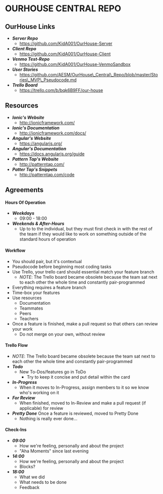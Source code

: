 <!-- README.md -->

OURHOUSE CENTRAL REPO
==========================================================================

## OurHouse Links

- **_Server Repo_**
  - https://github.com/KidA001/OurHouse-Server
- **_Client Repo_**
  - https://github.com/KidA001/OurHouse-Client
- **_Venmo Test-Repo_**
  - https://github.com/KidA001/OurHouse-VenmoSandbox
- **_User Stories_**
  - https://github.com/AESM/OurHouse\_Central\_Repo/blob/master/Stories\_MVP\_Pseudocode.md
- **_Trello Board_**
  - https://trello.com/b/bqk6B9FF/our-house

## Resources

- **_Ionic's Website_**
  - http://ionicframework.com/
- **_Ionic's Documentation_**
  - http://ionicframework.com/docs/
- **_Angular's Website_**
  - https://angularjs.org/
- **_Angular's Documentation_**
  - https://docs.angularjs.org/guide
- **_Pattern Tap's Website_**
  - http://patterntap.com/
- **_Patter Tap's Snippets_**
  - http://patterntap.com/code

## Agreements

#### Hours Of Operation
- **_Weekdays_**
  - 09:00 - 18:00
- **_Weekends & After-Hours_**
  - Up to to the individual, but they must first check in with the rest of the team if they would like to work on something outside of the standard hours of operation

#### Workflow
- You should pair, but it's contextual
- Pseudocode before beginning most coding tasks
- Use Trello, your trello card should essential match your feature branch
  - _NOTE_: The Trello board became obsolete because the team sat next to each other the whole time and constantly pair-programmed
- Everything requires a feature branch
- Time-box your features
- Use resources
  - Documentation
  - Teammates
  - Peers
  - Teachers
- Once a feature is finished, make a pull request so that others can review your work
  - Do not merge on your own, without review

#### Trello Flow
  - _NOTE_: The Trello board became obsolete because the team sat next to each other the whole time and constantly pair-programmed
- **_Todo_**
  - New To-Dos/features go in ToDo
    - Try to keep it concise and put detail within the card
- **_In-Progress_**
  - When it moves to In-Progress, assign members to it so we know who's working on it
- **_For Review_**
  - When finished, moved to In-Review and make a pull request (if applicable) for review
- **_Pretty Done_** Once a feature is reviewed, moved to Pretty Done
  - Nothing is really ever done...

#### Check-Ins
- **_09:00_**
  - How we're feeling, personally and about the project
  - "Aha Moments" since last evening
- **_14:00_**
  - How we're feeling, personally and about the project
  - Blocks?
- **_18:00_**
  - What we did
  - What needs to be done
  - Feedback
